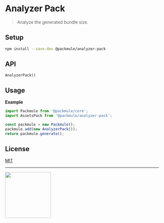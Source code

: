 # Analyzer Pack

> Analyze the generated bundle size.

## Setup

```bash
npm install --save-dev @packmule/analyzer-pack
```

## API

`AnalyzerPack()`

## Usage

**Example**

```ts
import Packmule from '@packmule/core';
import AssetsPack from '@packmule/analyzer-pack';

const packmule = new Packmule();
packmule.add(new AnalyzerPack());
return packmule.generate();
```

## License

[MIT](https://choosealicense.com/licenses/mit/)

---

[<img src="https://www.pixelart.at/fileadmin/images/logo-new/logo.svg" width="150">](https://www.pixelart.at/)
